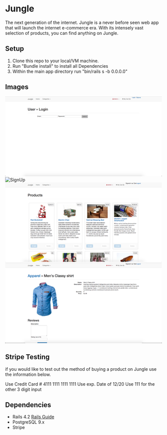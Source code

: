 # Jungle

The next generation of the internet. Jungle is a never before seen web app that will launch the internet e-commerce era. With its intensely vast selection of products, you can find anything on Jungle.

## Setup

1. Clone this repo to your local/VM machine.
2. Run "Bundle install" to install all Dependencies
3. Within the main app directory run "bin/rails s -b 0.0.0.0"

## Images
![Login](https://github.com/TylerNRobertson/jungle-rails/blob/master/images/login.png "Login")
![SignUp](https://github.com/TylerNRobertson/jungle-rails/blob/master/images/signup.png "Signup")
![Products](https://github.com/TylerNRobertson/jungle-rails/blob/master/images/products.png "Products")
![View-Product](https://github.com/TylerNRobertson/jungle-rails/blob/master/images/showproduct.png "View Product")

## Stripe Testing
if you would like to test out the method of buying a product on Jungle use the information below.

Use Credit Card # 4111 1111 1111 1111
Use exp. Date of 12/20
Use 111 for the other 3 digit input

## Dependencies

* Rails 4.2 [Rails Guide](http://guides.rubyonrails.org/v4.2/)
* PostgreSQL 9.x
* Stripe
